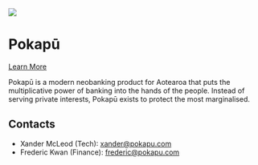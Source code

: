 <img src="https://pokapu.com/images/pokapu-full-dark.svg">

# Pokapū
<a href="https://pokapu.com">Learn More</a>

Pokapū is a modern neobanking product for Aotearoa that puts the multiplicative power of banking into the hands of the people. Instead of serving private interests, Pokapū exists to protect the most marginalised.

## Contacts
- Xander McLeod (Tech): xander@pokapu.com
- Frederic Kwan (Finance): frederic@pokapu.com

